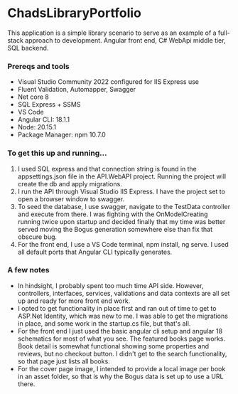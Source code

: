 # ChadsLibraryPortfolio
This application is a simple library scenario to serve as an example of a full-stack approach to development. Angular front end, C# WebApi middle tier, SQL backend.

### Prereqs and tools
- Visual Studio Community 2022 configured for IIS Express use
- Fluent Validation, Automapper, Swagger
- Net core 8
- SQL Express + SSMS
- VS Code
- Angular CLI: 18.1.1
- Node: 20.15.1
- Package Manager: npm 10.7.0

### To get this up and running...
1. I used SQL express and that connection string is found in the appsettings.json file in the API.WebAPI project. Running the project will create the db and apply migrations.
2. I run the API through Visual Studio IIS Express. I have the project set to open a browser window to swagger.
3. To seed the database, I use swagger, navigate to the TestData controller and execute from there. I was fighting with the OnModelCreating running twice upon startup and decided finally that my time was better served moving the Bogus generation somewhere else than fix that obscure bug.
4. For the front end, I use a VS Code terminal, npm install, ng serve. I used all default ports that Angular CLI typically generates.

### A few notes
- In hindsight, I probably spent too much time API side. However, controllers, interfaces, services, validations and data contexts are all set up and ready for more front end work.
- I opted to get functionality in place first and ran out of time to get to ASP.Net Identity, which was new to me. I was able to get the migrations in place, and some work in the startup.cs file, but that's all.
- For the front end I just used the basic angular cli setup and angular 18 schematics for most of what you see. The featured books page works. Book detail is somewhat functional showing some properties and reviews, but no checkout button. I didn't get to the search functionality, so that page just lists all books.
- For the cover page image, I intended to provide a local image per book in an asset folder, so that is why the Bogus data is set up to use a URL there.
